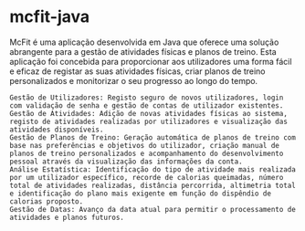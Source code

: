 # mcfit-java

McFit é uma aplicação desenvolvida em Java que oferece uma solução abrangente para a gestão de atividades físicas e planos de treino. Esta aplicação foi concebida para proporcionar aos utilizadores uma forma fácil e eficaz de registar as suas atividades físicas, criar planos de treino personalizados e monitorizar o seu progresso ao longo do tempo.

    Gestão de Utilizadores: Registo seguro de novos utilizadores, login com validação de senha e gestão de contas de utilizador existentes.
    Gestão de Atividades: Adição de novas atividades físicas ao sistema, registo de atividades realizadas por utilizadores e visualização das atividades disponíveis.
    Gestão de Planos de Treino: Geração automática de planos de treino com base nas preferências e objetivos do utilizador, criação manual de planos de treino personalizados e acompanhamento do desenvolvimento pessoal através da visualização das informações da conta.
    Análise Estatística: Identificação do tipo de atividade mais realizada por um utilizador específico, recorde de calorias queimadas, número total de atividades realizadas, distância percorrida, altimetria total e identificação do plano mais exigente em função do dispêndio de calorias proposto.
    Gestão de Datas: Avanço da data atual para permitir o processamento de atividades e planos futuros.

